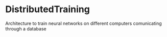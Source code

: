 # DistributedTraining
Architecture to train neural networks on different computers comunicating through a database
